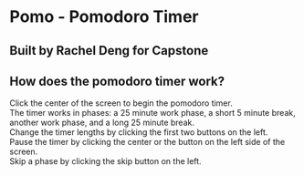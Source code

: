 # Pomo - Pomodoro Timer
## Built by Rachel Deng for Capstone

## How does the pomodoro timer work?
Click the center of the screen to begin the pomodoro timer.\
The timer works in phases: a 25 minute work phase, a short 5 minute break, another work phase, and a long 25 minute break.\
Change the timer lengths by clicking the first two buttons on the left.\
Pause the timer by clicking the center or the button on the left side of the screen.\
Skip a phase by clicking the skip button on the left.